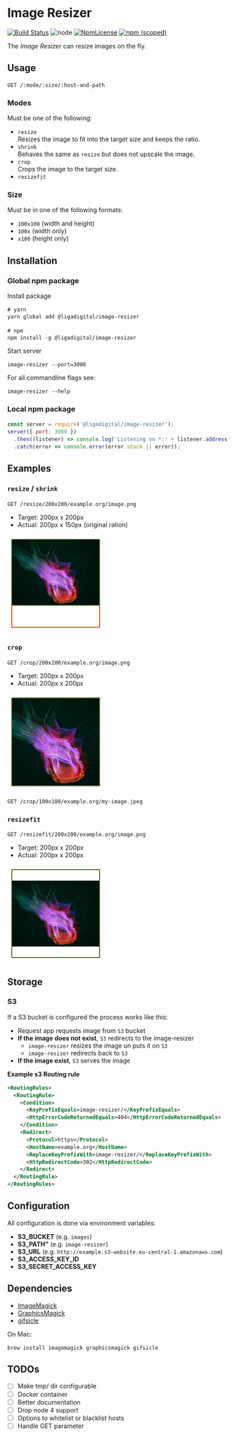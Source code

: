 # Image Resizer

[![Build Status](https://travis-ci.org/ligadigital/image-resizer.svg?branch=master)](https://travis-ci.org/ligadigital/image-resizer)
![node](https://img.shields.io/node/v/@ligadigital/image-resizer.svg)
[![NpmLicense](https://img.shields.io/npm/l/@ligadigital/image-resizer.svg)](https://raw.githubusercontent.com/ligadigital/image-resizer/master/LICENSE)
[![npm (scoped)](https://img.shields.io/npm/v/@ligadigital/image-resizer.svg)](https://www.npmjs.com/package/@ligadigital/image-resizer)

The *Image Resizer* can resize images on the fly.

## Usage

```
GET /:mode/:size/:host-and-path
```

### Modes

Must be one of the following:

* `resize`  
  Resizes the image to fit into the target size and keeps the ratio.
* `shrink`  
  Behaves the same as `resize` but does not upscale the image.
* `crop`  
  Crops the image to the target size.
* `resizefit`

### Size

Must be in one of the following formats:

* `100x100` (width and height)
* `100x`    (width only)
* `x100`    (height only)


## Installation

### Global npm package

Install package
```shell
# yarn
yarn global add @ligadigital/image-resizer

# npm
npm install -g @ligadigital/image-resizer
```

Start server
```shell
image-resizer --port=3000
```

For all commandline flags see:
```shell
image-resizer --help
```

### Local npm package


```JavaScript
const server = require('@ligadigital/image-resizer');
server({ port: 3000 })
  .then((listener) => console.log('Listening on *:' + listener.address().port))
  .catch(error => console.error(error.stack || error));
```

## Examples

### `resize` / `shrink`

```
GET /resize/200x200/example.org/image.png
```

* Target: 200px x 200px
* Actual: 200px x 150px (original ration)

![](.github/resize-200x200.png)

### `crop`

```
GET /crop/200x200/example.org/image.png
```

* Target: 200px x 200px
* Actual: 200px x 200px

![](.github/crop-200x200.png)


```
GET /crop/100x100/example.org/my-image.jpeg
```

### `resizefit`

```
GET /resizefit/200x200/example.org/image.png
```

* Target: 200px x 200px
* Actual: 200px x 200px

![](.github/resizefit-200x200.png)

## Storage

### S3

If a S3 bucket is configured the process works like this:

* Request app requests image from `S3` bucket
* **If the image does not exist**, `S3` redirects to the image-resizer
  * `image-resizer` resizes the image un puts it on `S3`
  * `image-resizer` redirects back to `S3`
* **If the image exist**, `S3` serves the image

**Example s3 Routing rule**

```XML
<RoutingRules>
  <RoutingRule>
    <Condition>
      <KeyPrefixEquals>image-resizer/</KeyPrefixEquals>
      <HttpErrorCodeReturnedEquals>404</HttpErrorCodeReturnedEquals>
    </Condition>
    <Redirect>
      <Protocol>https</Protocol>
      <HostName>example.org</HostName>
      <ReplaceKeyPrefixWith>image-resizer/</ReplaceKeyPrefixWith>
      <HttpRedirectCode>302</HttpRedirectCode>
    </Redirect>
  </RoutingRule>
</RoutingRules>
```


## Configuration

All configuration is done via environment variables:

- **S3_BUCKET** (e.g. `images`)
- **S3_PATH"**  (e.g. `image-resizer`)
- **S3_URL**    (e.g. `http://example.s3-website.eu-central-1.amazonaws.com`)
- **S3_ACCESS_KEY_ID**
- **S3_SECRET_ACCESS_KEY**


## Dependencies

* [ImageMagick](http://www.imagemagick.org/)
* [GraphicsMagick](http://www.graphicsmagick.org/)
* [gifsicle](https://www.lcdf.org/gifsicle/)


On Mac:

```
brew install imagemagick graphicsmagick gifsicle
```

## TODOs

* [ ] Make tmp/ dir configurable
* [ ] Docker container
* [ ] Better documentation
* [ ] Drop node 4 support
* [ ] Options to whitelist or blacklist hosts
* [ ] Handle GET parameter
